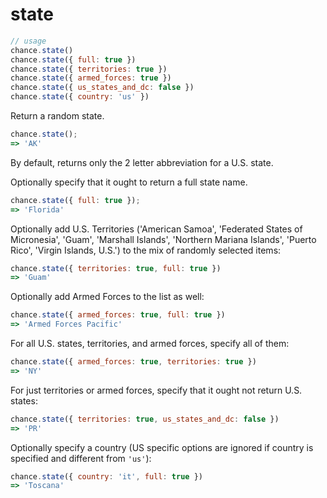 # state

```js
// usage
chance.state()
chance.state({ full: true })
chance.state({ territories: true })
chance.state({ armed_forces: true })
chance.state({ us_states_and_dc: false })
chance.state({ country: 'us' })
```

Return a random state.

```js
chance.state();
=> 'AK'
```

By default, returns only the 2 letter abbreviation for a U.S. state.

Optionally specify that it ought to return a full state name.

```js
chance.state({ full: true });
=> 'Florida'
```

Optionally add U.S. Territories ('American Samoa', 'Federated States of Micronesia', 'Guam', 'Marshall Islands', 'Northern Mariana Islands', 'Puerto Rico', 'Virgin Islands, U.S.') to the mix of randomly selected items:

```js
chance.state({ territories: true, full: true })
=> 'Guam'
```

Optionally add Armed Forces to the list as well:

```js
chance.state({ armed_forces: true, full: true })
=> 'Armed Forces Pacific'
```

For all U.S. states, territories, and armed forces, specify all of them:

```js
chance.state({ armed_forces: true, territories: true })
=> 'NY'
```

For just territories or armed forces, specify that it ought not return U.S. states:

```js
chance.state({ territories: true, us_states_and_dc: false })
=> 'PR'
```

Optionally specify a country (US specific options are ignored if country is specified and different from `'us'`):

```js
chance.state({ country: 'it', full: true })
=> 'Toscana'
```
